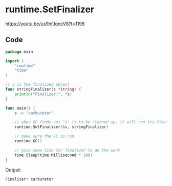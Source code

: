 # runtime.SetFinalizer

<https://youtu.be/us9hfJqncV8?t=1196>

## Code

```go
package main

import (
	"runtime"
	"time"
)

// s is the finalized object
func stringFinalizer(s *string) {
	println("Finalizer:", *s)
}

func main() {
	s := "carburetor"

	// when GC finds out "s" is to be cleaned up, it will run its finalizer first
	runtime.SetFinalizer(&s, stringFinalizer)

	// make sure the GC is run
	runtime.GC()

	// give some time for finalizer to do the work
	time.Sleep(time.Millisecond * 100)
}
```

Output:

```Finalizer: carburetor```
